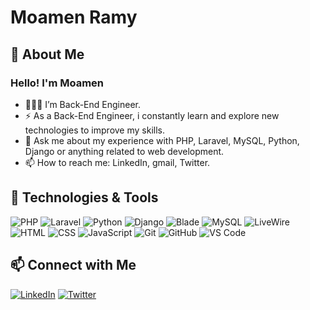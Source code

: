 # Moamen Ramy

## 👋 About Me

### Hello! I'm Moamen

- 👨🏻‍💻 I’m Back-End Engineer.
- ⚡️ As a Back-End Engineer, i constantly learn and explore new technologies to improve my skills.
- 💬 Ask me about my experience with PHP, Laravel, MySQL, Python, Django or anything related to web development.
- 📫 How to reach me: LinkedIn, gmail, Twitter.

## 🚀 Technologies & Tools

![PHP](https://img.shields.io/badge/PHP-777BB4?style=flat-square&logo=php&logoColor=white)
![Laravel](https://img.shields.io/badge/Laravel-FF2D20?style=flat-square&logo=laravel&logoColor=white)
![Python](https://img.shields.io/badge/Python-3776AB?style=flat-square&logo=python&logoColor=white)
![Django](https://img.shields.io/badge/Django-092E20?style=flat-square&logo=django&logoColor=white)
![Blade](https://img.shields.io/badge/Blade-FF2D20?style=flat-square&logo=blade&logoColor=white)
![MySQL](https://img.shields.io/badge/MySQL-4479A1?style=flat-square&logo=mysql&logoColor=white)
![LiveWire](https://img.shields.io/badge/LiveWire-4E56A6?style=flat-square&logo=livewire&logoColor=white)
![HTML](https://img.shields.io/badge/HTML5-E34F26?style=flat-square&logo=html5&logoColor=white)
![CSS](https://img.shields.io/badge/CSS3-1572B6?style=flat-square&logo=css3&logoColor=white)
![JavaScript](https://img.shields.io/badge/JavaScript-F7DF1E?style=flat-square&logo=javascript&logoColor=black)
![Git](https://img.shields.io/badge/Git-F05032?style=flat-square&logo=git&logoColor=white)
![GitHub](https://img.shields.io/badge/GitHub-181717?style=flat-square&logo=github&logoColor=white)
![VS Code](https://img.shields.io/badge/VS%20Code-007ACC?style=flat-square&logo=visual-studio-code&logoColor=white)


## 📫 Connect with Me

[![LinkedIn](https://img.shields.io/badge/LinkedIn-blue?style=flat-square&logo=linkedin)](www.linkedin.com/in/moamen-ramy-492a8b212)
[![Twitter](https://img.shields.io/badge/Twitter-blue?style=flat-square&logo=twitter)]([https://twitter.com/yourprofile](https://x.com/RahmoRamy))
